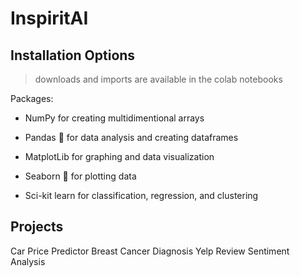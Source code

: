 # InspiritAI

## Installation Options
> downloads and imports are available in the colab notebooks

Packages:

- NumPy for creating multidimentional arrays 

- Pandas 🐼 for data analysis and creating dataframes

- MatplotLib for graphing and data visualization

- Seaborn 🌊 for plotting data 

- Sci-kit learn for classification, regression, and clustering 

## Projects
Car Price Predictor
Breast Cancer Diagnosis 
Yelp Review Sentiment Analysis
